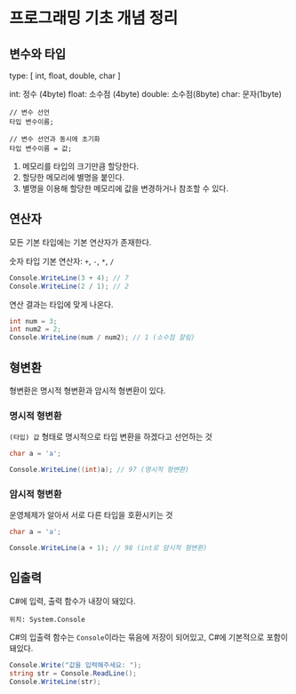 # 프로그래밍 기초 개념 정리

## 변수와 타입 

type: [ int, float, double, char ]

int: 정수 (4byte)
float: 소수점 (4byte)
double: 소수점(8byte)
char: 문자(1byte)

```
// 변수 선언
타입 변수이름;

// 변수 선언과 동시에 초기화
타입 변수이름 = 값;
```

1. 메모리를 타입의 크기만큼 할당한다.
2. 할당한 메모리에 별명을 붙인다.
3. 별명을 이용해 할당한 메모리에 값을 변경하거나 참조할 수 있다.

## 연산자

모든 기본 타입에는 기본 연산자가 존재한다.

숫자 타입 기본 연산자: `+`, `-`, `*`, `/`

```csharp
Console.WriteLine(3 + 4); // 7
Console.WriteLine(2 / 1); // 2
```

연산 결과는 타입에 맞게 나온다.

```csharp
int num = 3;
int num2 = 2;
Console.WriteLine(num / num2); // 1 (소수점 잘림)
```

## 형변환

형변환은 명시적 형변환과 암시적 형변환이 있다.

### 명시적 형변환

`(타입) 값` 형태로 명시적으로 타입 변환을 하겠다고 선언하는 것

```csharp
char a = 'a';

Console.WriteLine((int)a); // 97 (명시적 형변환)
```

### 암시적 형변환

운영체제가 알아서 서로 다른 타입을 호환시키는 것

```csharp
char a = 'a';

Console.WriteLine(a + 1); // 98 (int로 암시적 형변환)
```

## 입출력

C#에 입력, 출력 함수가 내장이 돼있다.

`위치: System.Console`

C#의 입출력 함수는 `Console`이라는 묶음에 저장이 되어있고, C#에 기본적으로 포함이 돼있다.

```csharp
Console.Write("값을 입력해주세요: ");
string str = Console.ReadLine();
Console.WriteLine(str);
```